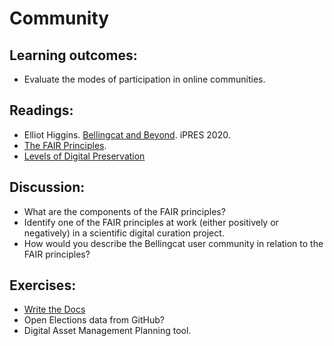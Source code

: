# Community

## Learning outcomes:

* Evaluate the modes of participation in online communities.

## Readings:

* Elliot Higgins. [Bellingcat and Beyond](https://www.youtube.com/watch?v=kZAb7CVGmXM&feature=youtu.be). iPRES 2020.
* [The FAIR Principles](https://www.go-fair.org/fair-principles/).
* [Levels of Digital Preservation](https://ndsa.org/publications/levels-of-digital-preservation/)

## Discussion:

* What are the components of the FAIR principles?
* Identify one of the FAIR principles at work (either positively or negatively) in a scientific digital curation project.
* How would you describe the Bellingcat user community in relation to the FAIR
  principles?

## Exercises:

* [Write the Docs](https://www.writethedocs.org/)
* Open Elections data from GitHub?
* Digital Asset Management Planning tool.


